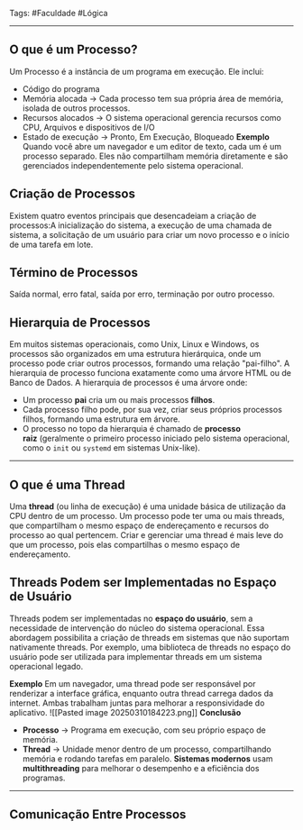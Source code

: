 Tags: #Faculdade #Lógica 
___
## O que é um Processo?
Um Processo é a instância de um programa em execução. Ele inclui:
- Código do programa
- Memória alocada -> Cada processo tem sua própria área de memória, isolada de outros processos.
- Recursos alocados -> O sistema operacional gerencia recursos como CPU, Arquivos e dispositivos de I/O
- Estado de execução -> Pronto, Em Execução, Bloqueado
**Exemplo**
Quando você abre um navegador e um editor de texto, cada um é um processo separado. Eles não compartilham memória diretamente e são gerenciados independentemente pelo sistema operacional.

## Criação de Processos
Existem quatro eventos principais que desencadeiam a criação de processos:A inicialização do sistema, a execução de uma chamada de sistema, a solicitação de um usuário para criar um novo processo e o início de uma tarefa em lote.
## Término de Processos
Saída normal, erro fatal, saída por erro, terminação por outro processo.
## Hierarquia de Processos
Em muitos sistemas operacionais, como Unix, Linux e Windows, os processos são organizados em uma estrutura hierárquica, onde um processo pode criar outros processos, formando uma relação "pai-filho".
A hierarquia de processo funciona exatamente como uma árvore HTML ou de Banco de Dados.
A hierarquia de processos é uma árvore onde:

- Um processo **pai** cria um ou mais processos **filhos**.
- Cada processo filho pode, por sua vez, criar seus próprios processos filhos, formando uma estrutura em árvore.
- O processo no topo da hierarquia é chamado de **processo raiz** (geralmente o primeiro processo iniciado pelo sistema operacional, como o `init` ou `systemd` em sistemas Unix-like).

___
## O que é uma Thread
Uma **thread** (ou linha de execução) é uma unidade básica de utilização da CPU dentro de um processo. Um processo pode ter uma ou mais threads, que compartilham o mesmo espaço de endereçamento e recursos do processo ao qual pertencem.
Criar e gerenciar uma thread é mais leve do que um processo, pois elas compartilhas o mesmo espaço de endereçamento.
## Threads Podem ser Implementadas no Espaço de Usuário
Threads podem ser implementadas no **espaço do usuário**, sem a necessidade de intervenção do núcleo do sistema operacional. Essa abordagem possibilita a criação de threads em sistemas que não suportam nativamente threads. Por exemplo, uma biblioteca de threads no espaço do usuário pode ser utilizada para implementar threads em um sistema operacional legado.

**Exemplo**
Em um navegador, uma thread pode ser responsável por renderizar a interface gráfica, enquanto outra thread carrega dados da internet. Ambas trabalham juntas para melhorar a responsividade do aplicativo.
![[Pasted image 20250310184223.png]]
**Conclusão**
- **Processo** → Programa em execução, com seu próprio espaço de memória.
- **Thread** → Unidade menor dentro de um processo, compartilhando memória e rodando tarefas em paralelo.
**Sistemas modernos** usam **multithreading** para melhorar o desempenho e a eficiência dos programas.
___
## Comunicação Entre Processos
